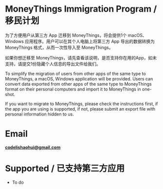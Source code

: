 # MoneyThings Immigration Program / 移民计划

为了方便用户从第三方 App 迁移到 MoneyThings，将会提供1个 macOS、Windows 应用程序。用户可以在其个人电脑上将第三方 App 导出的数据转换为 MoneyThings 格式，从而一次性导入至 MoneyThings。

如果你想迁移至 MoneyThings，请先查看该说明，是否支持你在用的App，如未支持，请提交1份隐藏个人信息的导出文件给我们。

To simplify the migration of users from other apps of the same type to MoneyThings, a macOS, Windows application will be provided. Users can convert data exported from other apps of the same type to MoneyThings format on their personal computers and import it to MoneyThings in one-shot.

If you want to migrate to MoneyThings, please check the instructions first, if the app you are using is supported, if not, please submit an export file with personal information hidden to us.

# Email

**codelishaohui@gmail.com**

# Supported / 已支持第三方应用

- To do
